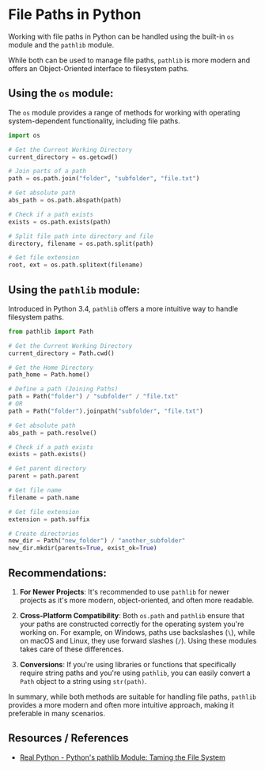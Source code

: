 # File Paths in Python

Working with file paths in Python can be handled using the built-in `os` module and the `pathlib` module.

While both can be used to manage file paths, `pathlib` is more modern and offers an Object-Oriented interface to filesystem paths.

## Using the `os` module:

The `os` module provides a range of methods for working with operating system-dependent functionality, including file paths.

```python
import os

# Get the Current Working Directory
current_directory = os.getcwd()

# Join parts of a path
path = os.path.join("folder", "subfolder", "file.txt")

# Get absolute path
abs_path = os.path.abspath(path)

# Check if a path exists
exists = os.path.exists(path)

# Split file path into directory and file
directory, filename = os.path.split(path)

# Get file extension
root, ext = os.path.splitext(filename)
```

## Using the `pathlib` module:

Introduced in Python 3.4, `pathlib` offers a more intuitive way to handle filesystem paths.

```python
from pathlib import Path

# Get the Current Working Directory
current_directory = Path.cwd()

# Get the Home Directory
path_home = Path.home()

# Define a path (Joining Paths)
path = Path("folder") / "subfolder" / "file.txt"
# OR
path = Path("folder").joinpath("subfolder", "file.txt")

# Get absolute path
abs_path = path.resolve()

# Check if a path exists
exists = path.exists()

# Get parent directory
parent = path.parent

# Get file name
filename = path.name

# Get file extension
extension = path.suffix

# Create directories
new_dir = Path("new_folder") / "another_subfolder"
new_dir.mkdir(parents=True, exist_ok=True)
```

## Recommendations:

1. **For Newer Projects**: It's recommended to use `pathlib` for newer projects as it's more modern, object-oriented, and often more readable.

2. **Cross-Platform Compatibility**: Both `os.path` and `pathlib` ensure that your paths are constructed correctly for the operating system you're working on. For example, on Windows, paths use backslashes (`\`), while on macOS and Linux, they use forward slashes (`/`). Using these modules takes care of these differences.

3. **Conversions**: If you're using libraries or functions that specifically require string paths and you're using `pathlib`, you can easily convert a `Path` object to a string using `str(path)`.

In summary, while both methods are suitable for handling file paths, `pathlib` provides a more modern and often more intuitive approach, making it preferable in many scenarios.

## Resources / References

- [Real Python - Python's pathlib Module: Taming the File System](https://realpython.com/python-pathlib/)
